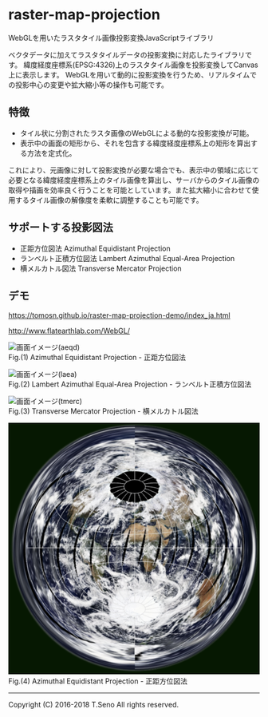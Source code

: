raster-map-projection
==============
WebGLを用いたラスタタイル画像投影変換JavaScriptライブラリ

ベクタデータに加えてラスタタイルデータの投影変換に対応したライブラリです。
緯度経度座標系(EPSG:4326)上のラスタタイル画像を投影変換してCanvas上に表示します。
WebGLを用いて動的に投影変換を行うため、リアルタイムでの投影中心の変更や拡大縮小等の操作も可能です。

特徴
-----
* タイル状に分割されたラスタ画像のWebGLによる動的な投影変換が可能。
* 表示中の画面の矩形から、それを包含する緯度経度座標系上の矩形を算出する方法を定式化。

これにより、元画像に対して投影変換が必要な場合でも、表示中の領域に応じて必要となる緯度経度座標系上のタイル画像を算出し、サーバからのタイル画像の取得や描画を効率良く行うことを可能としています。また拡大縮小に合わせて使用するタイル画像の解像度を柔軟に調整することも可能です。


サポートする投影図法
-----
* 正距方位図法 Azimuthal Equidistant Projection
* ランベルト正積方位図法 Lambert Azimuthal Equal-Area Projection
* 横メルカトル図法 Transverse Mercator Projection


デモ
-----
https://tomosn.github.io/raster-map-projection-demo/index_ja.html

http://www.flatearthlab.com/WebGL/

![画面イメージ(aeqd)](docs/sample-aeqd-tokyo.png)  
Fig.(1) Azimuthal Equidistant Projection - 正距方位図法

![画面イメージ(laea)](docs/sample-laea-tokyo.png)  
Fig.(2) Lambert Azimuthal Equal-Area Projection - ランベルト正積方位図法

![画面イメージ(tmerc)](docs/sample-tmerc-tokyo.png)  
Fig.(3) Transverse Mercator Projection - 横メルカトル図法

![画面イメージ(aeqd)](docs/aeqd-MODIS-00.png)  
Fig.(4) Azimuthal Equidistant Projection - 正距方位図法

----
Copyright (C) 2016-2018 T.Seno All rights reserved.
